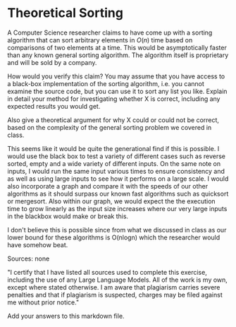 # Theoretical Sorting

A Computer Science researcher claims to have come up with a sorting algorithm
that can sort arbitrary elements in $O(n)$ time based on comparisons of two
elements at a time. This would be asymptotically faster than any known general
sorting algorithm. The algorithm itself is proprietary and will be sold by a
company.

How would you verify this claim? You may assume that you have access to a
black-box implementation of the sorting algorithm, i.e. you cannot examine the
source code, but you can use it to sort any list you like. Explain in detail
your method for investigating whether X is correct, including any expected
results you would get.

Also give a theoretical argument for why X could or could not be correct, based
on the complexity of the general sorting problem we covered in class.

This seems like it would be quite the generational find if this is possible. I would use the black box to test a variety of different cases such as reverse sorted, empty and a wide variety of different inputs. On the same note on inputs, I would run the same input various times to ensure consistency and as well as using large inputs to see how it performs on a large scale. I would also incorporate a graph and compare it with the speeds of our other algorithms as it should surpass our known fast algorithms such as quicksort or mergesort. Also within our graph, we would expect the the execution time to grow linearly as the input size increases where our very large inputs in the blackbox would make or break this. 

I don't believe this is possible since from what we discussed in class as our lower bound for these algorithms is O(nlogn) which the researcher would have somehow beat. 

Sources:
none

"I certify that I have listed all sources used to complete this exercise, including the use of any Large Language Models. All of the work is my own, except where stated otherwise. I am aware that plagiarism carries severe penalties and that if plagiarism is suspected, charges may be filed against me without prior notice."



Add your answers to this markdown file.
